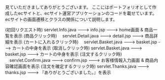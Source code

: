 見ていただきましてありがとうございます。
ここにはポートフォリオとして作成したecサイトと、ecサイト運営アプリケーションのコードを載せています。
ecサイトの画面遷移とクラスの関係について説明します。

(初回リクエスト時)         servlet.Info.java  --->  info.jsp  --->  home画面 & 商品一覧を表示
(商品クリック時)         　servlet.Detail.java  --->  detail.jsp  --->  商品詳細を表示
(カートに入れるクリック時)  　servlet.Basket.java  --->  basket.jsp  --->  カートの中身を表示
(取消しクリック時)         servlet.Basket.java  --->  basket.jsp  --->  カートの中身を表示
(注文するクリック時)      　servlet.Confirm.java  --->  confirm.jsp  --->  お客様情報入力画面 & 商品内容確認画面を表示
(注文を確定するクリック時)   servlet.Thanks.java  --->  thanks.jsp  --->  『ありがとうございました。』を表示
